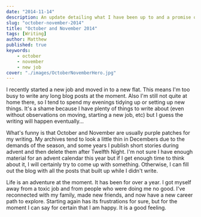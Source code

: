 ```yaml
---
date: "2014-11-14"
description: An update detailing what I have been up to and a promise of more posts to follow.
slug: "october-november-2014" 
title: "October and November 2014"
tags: [Writing]
author: Matthew
published: true
keywords:
    - october
    - november
    - new job
cover: "./images/OctoberNovemberHero.jpg"
---
```


I recently started a new job and moved in to a new flat. This means I'm too busy to write any long blog posts at the moment. Also I'm still not quite at home there, so I tend to spend my evenings tidying up or setting up new things. It's a shame because I have plenty of things to write about (even without observations on moving, starting a new job, etc) but I guess the writing will happen eventually...

What's funny is that October and November are usually purple patches for my writing. My archives tend to look a little thin in Decembers due to the demands of the season, and some years I publish short stories during  advent and then delete them after Twelfth Night. I'm not sure I have enough material for an advent calendar this year but if I get enough time to think about it, I will certainly try to come up with something. Otherwise, I can fill out the blog with all the posts that built up while I didn't write.

Life is an adventure at the moment. It has been for over a year. I got myself away from a toxic job and from people who were doing me no good. I've reconnected with my family, made new friends, and now have a new career path to explore. Starting again has its frustrations for sure, but for the moment I can say for certain that I am happy. It is a good feeling.
